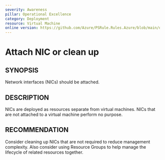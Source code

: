 ```yaml
---
severity: Awareness
pillar: Operational Excellence
category: Deployment
resource: Virtual Machine
online version: https://github.com/Azure/PSRule.Rules.Azure/blob/main/docs/en/rules/Azure.VM.NICAttached.md
---
```


# Attach NIC or clean up

## SYNOPSIS

Network interfaces (NICs) should be attached.

## DESCRIPTION

NICs are deployed as resources separate from virtual machines.
NICs that are not attached to a virtual machine perform no purpose.

## RECOMMENDATION

Consider cleaning up NICs that are not required to reduce management complexity.
Also consider using Resource Groups to help manage the lifecycle of related resources together.
